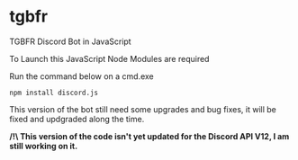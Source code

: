 # tgbfr
TGBFR Discord Bot in JavaScript


To Launch this JavaScript Node Modules are required

Run the command below on a cmd.exe

```npm install discord.js```


This version of the bot still need some upgrades and bug fixes, it will be fixed and updgraded along the time.


**__/!\ This version of the code isn't yet updated for the Discord API V12, I am still working on it.__**
